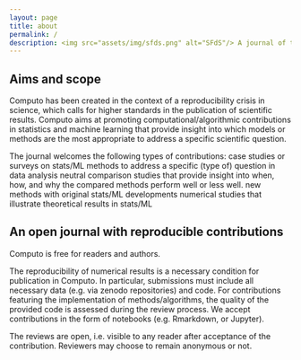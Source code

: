 ```yaml
---
layout: page
title: about
permalink: /
description: <img src="assets/img/sfds.png" alt="SFdS"/> A journal of the French Statistical Society 
---
```


<h2>Aims and scope</h2>

Computo has been created in the context of a reproducibility crisis in
science, which calls for higher standards in the publication of
scientific results. Computo aims at promoting
computational/algorithmic contributions in statistics and machine
learning that provide insight into which models or methods are the
most appropriate to address a specific scientific question.

The journal welcomes the following types of contributions: case
studies or surveys on stats/ML methods to address a specific (type of)
question in data analysis neutral comparison studies that provide
insight into when, how, and why the compared methods perform well or
less well.  new methods with original stats/ML developments numerical
studies that illustrate theoretical results in stats/ML


<h2>An open journal with reproducible contributions</h2>

Computo is free for readers and authors.

The reproducibility of numerical results is a necessary condition for
publication in Computo. In particular, submissions must include all
necessary data (e.g. via zenodo repositories) and code.  For
contributions featuring the implementation of methods/algorithms, the
quality of the provided code is assessed during the review process.
We accept contributions in the form of notebooks (e.g. Rmarkdown, or
Jupyter).

The reviews are open, i.e. visible to any reader after acceptance of
the contribution. Reviewers may choose to remain anonymous or not.
